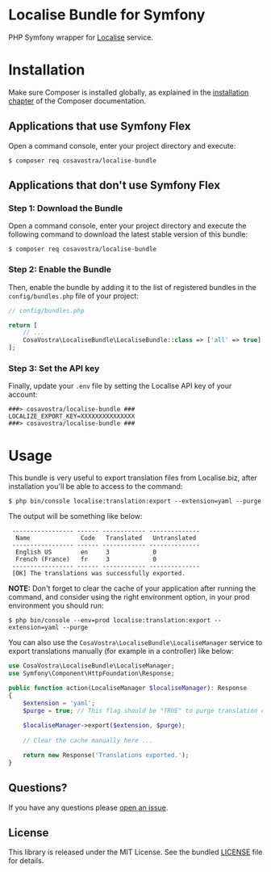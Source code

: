 # Localise Bundle for Symfony
PHP Symfony wrapper for [Localise](https://localise.biz) service.

Installation
============

Make sure Composer is installed globally, as explained in the
[installation chapter](https://getcomposer.org/doc/00-intro.md)
of the Composer documentation.

Applications that use Symfony Flex
----------------------------------

Open a command console, enter your project directory and execute:

```console
$ composer req cosavostra/localise-bundle
```

Applications that don't use Symfony Flex
----------------------------------------

### Step 1: Download the Bundle

Open a command console, enter your project directory and execute the
following command to download the latest stable version of this bundle:

```console
$ composer req cosavostra/localise-bundle
```

### Step 2: Enable the Bundle

Then, enable the bundle by adding it to the list of registered bundles
in the `config/bundles.php` file of your project:

```php
// config/bundles.php

return [
    // ...
    CosaVostra\LocaliseBundle\LocaliseBundle::class => ['all' => true],
];
```

### Step 3: Set the API key

Finally, update your `.env` file by setting the Localise API key of your account:

```dotenv
###> cosavostra/localise-bundle ###
LOCALIZE_EXPORT_KEY=XXXXXXXXXXXXXXX
###> cosavostra/localise-bundle ###
```

Usage
=====

This bundle is very useful to export translation files from Localise.biz, after installation you'll be able
to access to the command:

```console
$ php bin/console localise:translation:export --extension=yaml --purge
```

The output will be something like below:

```console                                                                    
 ----------------- ------ ------------ -------------- 
  Name              Code   Translated   Untranslated  
 ----------------- ------ ------------ -------------- 
  English US        en     3            0             
  French (France)   fr     3            0             
 ----------------- ------ ------------ --------------                                                                                                                
 [OK] The translations was successfully exported.   
```

**NOTE:** Don't forget to clear the cache of your application after running the command,
and consider using the right environment option, in your prod environment you should run:

```console
$ php bin/console --env=prod localise:translation:export --extension=yaml --purge
```

You can also use the `CosaVostra\LocaliseBundle\LocaliseManager` service to export translations manually
(for example in a controller) like below:

```php
use CosaVostra\LocaliseBundle\LocaliseManager;
use Symfony\Component\HttpFoundation\Response;

public function action(LocaliseManager $localiseManager): Response 
{
    $extension = 'yaml';
    $purge = true; // This flag should be "TRUE" to purge translation directory and remove old files.
    
    $localiseManager->export($extension, $purge);
    
    // Clear the cache manually here ...

    return new Response('Translations exported.');
}
```

## Questions?

If you have any questions please [open an issue](https://github.com/mradhi/localise-bundle/issues/new).

## License

This library is released under the MIT License. See the bundled [LICENSE](https://github.com/mradhi/localise-bundle/blob/master/LICENSE) file for details.
